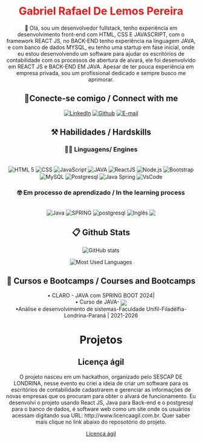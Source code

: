 <h1 align="center" style=
"color:F21616">Gabriel Rafael De Lemos Pereira</h1>
<p align="center">👋 Olá, sou um desenvolvedor fullstack, tenho experiência em desenvolvimento front-end com HTML, CSS E JAVASCRIPT, com o framework REACT JS, no BACK-END tenho experiência na linguagem JAVA, e com banco de dados MYSQL, eu tenho uma startup em fase inicial, onde eu estou desenvolvendo um software para ajudar os escritórios de contabilidade com os processos de abertura de alvará, ele foi desenvolvido em REACT JS e BACK-END EM JAVA. 
  Apesar de ter pouca experiência em empresa privada, sou um profissional dedicado e sempre busco me aprimorar.</p>

<h2 align="center"> 🔌Conecte-se comigo / Connect with me </h2>

<div align="center">

[![LinkedIn](https://img.shields.io/badge/LinkedIn-0077B5?style=for-the-badge&logo=linkedin&logoColor=white)](https://www.linkedin.com/in/gabriel-rafael-de-lemos-pereira/)
[![Github](https://img.shields.io/badge/Github-F28907?style=for-the-badge&logo=Github&logoColor=ffff)](https://github.com/gabriellemospereira)
[![E-mail](https://img.shields.io/badge/-Email-F21616?style=for-the-badge&logo=microsoft-outlook&logoColor=#FEFFFF)](mailto:gabriel.gabriel.lemos.pereira93@gmail.com)

</div>

<h2 align="center"> ⚒️ Habilidades / Hardskills</h2>

<h3 align="center">👨‍💻 Linguagens/  Engines</h3>

<div align="center">

<div style="display: inline_block"><br/>
<img aLign="center" alt="HTML 5" src="https://img.shields.io/badge/HTML5-E34F26?style=for-the-badge&logo=html5&logoColor=white" />
<img aLign="center" alt="CSS" src="https://img.shields.io/badge/CSS3-1572B6?style=for-the-badge&logo=css3&logoColor=white" />
<img aLign="center" alt="JavaScript" src="https://img.shields.io/badge/JavaScript-323330?style=for-the-badge&logo=javascript&logoColor=F7DF1E" />
<img aLign="center" alt="JAVA" src="https://img.shields.io/badge/java-F21616.svg?style=for-the-badge&logo=openjdk&logoColor=white)" />
<img aLign="center" alt="ReactJS" src="https://img.shields.io/badge/React-20232A?style=for-the-badge&logo=react&logoColor=61DAFB" />
<img aLign="center" alt="Node.js" src="https://img.shields.io/badge/Node.js-43853D?style=for-the-badge&logo=node.js&logoColor=white" />

<img aLign="center" alt="Bootstrap" src="https://img.shields.io/badge/Bootstrap-563D7C?style=for-the-badge&logo=bootstrap&logoColor=white" />
<img aLign="center" alt="MySQL" src="https://img.shields.io/badge/MySQL-00000F?style=for-the-badge&logo=mysql&logoColor=white" />
<img aLign="center" alt="Postgresql" src="https://img.shields.io/badge/PostgreSQL-fff?style=for-the-badge&logo=postgresql" />

<img aLign="center" alt="Java Spring" src="https://img.shields.io/badge/spring-%236DB33F.svg?style=for-the-badge&logo=spring&logoColor=white" />
<img aLign="center" alt="VsCode" src="https://img.shields.io/badge/Visual%20Studio%20Code-0078d7.svg?style=for-the-badge&logo=visual-studio-code&logoColor=white" />
</div>

<h3 align="center">🤓 Em processo de aprendizado / In the learning process</h3>

<div align="center">

<div style="display: inline_block"><br/>
<img aLign="center" alt="Java" src="https://img.shields.io/badge/java-F21616.svg?style=for-the-badge&logo=openjdk&logoColor=white" />
<img aLign="center" alt="SPRING" src="https://img.shields.io/badge/spring-%236DB33F.svg?style=for-the-badge&logo=spring&logoColor=white" />
<img aLign="center" alt="postgresql" src="https://img.shields.io/badge/PostgreSQL-fff?style=for-the-badge&logo=postgresql" />
<img aLign="center" src="https://img.shields.io/badge/Ingl%C3%AAs-FF0000?style=for-the-badge" alt="Inglês">
<img aLign="center" src="https://img.shields.io/badge/Linux-000?style=for-the-badge&logo=linux&logoColor=FCC624">

</div>
</div>

<h2 align="center"> 📋 Github Stats </h2>

<div align="center">

![GitHub stats](https://github-readme-stats-git-masterrstaa-rickstaa.vercel.app/api?username=gabriellemospereira&hidetitle=true&show_icons=true&include_all_commits=false&count_private=true&line_height=25&hide=issues&bg_color=000&title_color=FF00F6&text_color=FFF&border_radius=3&border_color=36123c&icon_color=FF00F6&theme=jolly)

![Most Used Languages](https://github-readme-stats-git-masterrstaa-rickstaa.vercel.app/api/top-langs/?username=gabriellemospereira&bg_color=000&border_color=30A3DC&title_color=E94D5F&text_color=FFF)

</div>

<h2 align="center"> 📖 Cursos e Bootcamps / Courses and Bootcamps </h2>

<div align="center">
•  CLARO - JAVA com SPRING BOOT 2024| 
<br>
• Curso de JAVA- <img aLign="center" src="https://img.shields.io/badge/Udemy-A435F0?style=for-the-badge&logo=Udemy&logoColor=white">
<br>
•Análise e desenvolvimento de sistemas-Faculdade Unifil-Filadélfia-Londrina-Paraná | 2021-2026

<h1>Projetos</h1>
<h2>Licença ágil</h2>
<p>O projeto nasceu em um hackathon, organizado pelo SESCAP DE LONDRINA, nesse evento eu criei a ideia de criar um software para os escritórios de contabilidade cadastrarem e gerenciar as informações de novas empresas que os procuram para obter o alvará de funcionamento. Eu desenvolvi o projeto usando React JS, Java para Back-end e o postgresql para o banco de dados, é software web como um site onde os usuários acessam digitando sua URL: http://www.licencaagil.com.br. Quer saber mais clique no link abaixo do reposotório do projeto.</p>
<p><a href="https://github.com/gabriellemospereira/LicencaAgil">Licença ágil</a></p>
